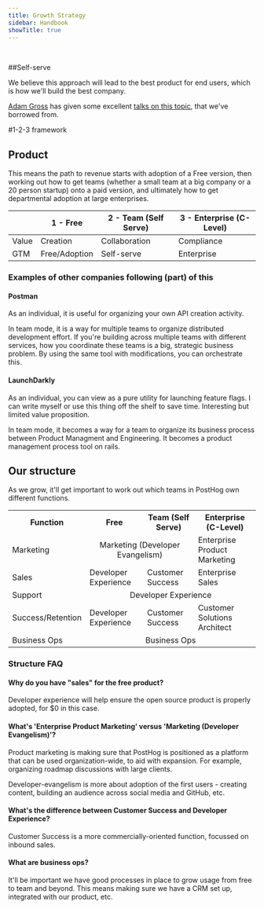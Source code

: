 ```yaml
---
title: Growth Strategy
sidebar: Handbook
showTitle: true
---
```


<br>

##Self-serve

We believe this approach will lead to the best product for end users, which is how we'll build the best company.

[Adam Gross](https://twitter.com/adam_g?lang=en) has given some excellent [talks on this topic](https://www.heavybit.com/library/video/self-serve-go-to-market/), that we've borrowed from.

#1-2-3 framework

## Product

This means the path to revenue starts with adoption of a Free version, then working out how to get teams (whether a small team at a big company or a 20 person startup) onto a paid version, and ultimately how to get departmental adoption at large enterprises.

| | 1 - Free | 2 - Team (Self Serve) | 3 - Enterprise (C-Level) |
|---|---|---|---|
|Value|Creation|Collaboration|Compliance|
|GTM|Free/Adoption|Self-serve|Enterprise|

### Examples of other companies following (part) of this

#### Postman

As an individual, it is useful for organizing your own API creation activity.

In team mode, it is a way for multiple teams to organize distributed development effort. If you're building across multiple teams with different services, how you coordinate these teams is a big, strategic business problem. By using the same tool with modifications, you can orchestrate this.

#### LaunchDarkly

As an individual, you can view as a pure utility for launching feature flags. I can write myself or use this thing off the shelf to save time. Interesting but limited value proposition.

In team mode, it becomes a way for a team to organize its business process between Product Managment and Engineering. It becomes a product management process tool on rails.

## Our structure

As we grow, it'll get important to work out which teams in PostHog own different functions.

<table>
    <tr>
        <th>Function</th><th>Free</th><th>Team (Self Serve)</th><th>Enterprise (C-Level)</th>
    </tr>
    <tr>
        <td>Marketing</td>
        <td colspan="2" style="text-align: center;">Marketing (Developer Evangelism)</td>
        <td>Enterprise Product Marketing</td>
    </tr>
    <tr>
        <td>Sales</td>
        <td>Developer Experience</td>
        <td>Customer Success</td>
        <td>Enterprise Sales</td>
    </tr>
    <tr>
        <td>Support</td>
        <td colspan="3" style="text-align: center;">Developer Experience</td>
    </tr>
    <tr>
        <td>Success/Retention</td>
        <td>Developer Experience</td>
        <td>Customer Success</td>
        <td>Customer Solutions Architect</td>
    </tr>
    <tr>
        <td>Business Ops</td>
        <td colspan="3" style="text-align: center;">Business Ops</td>
    </tr>
</table>


### Structure FAQ

#### Why do you have "sales" for the free product?

Developer experience will help ensure the open source product is properly adopted, for $0 in this case.

#### What's 'Enterprise Product Marketing' versus 'Marketing (Developer Evangelism)'?

Product marketing is making sure that PostHog is positioned as a platform that can be used organization-wide, to aid with expansion. For example, organizing roadmap discussions with large clients.

Developer-evangelism is more about adoption of the first users - creating content, building an audience across social media and GitHub, etc. 

#### What's the difference between Customer Success and Developer Experience?

Customer Success is a more commercially-oriented function, focussed on inbound sales.

#### What are business ops?

It'll be important we have good processes in place to grow usage from free to team and beyond. This means making sure we have a CRM set up, integrated with our product, etc.